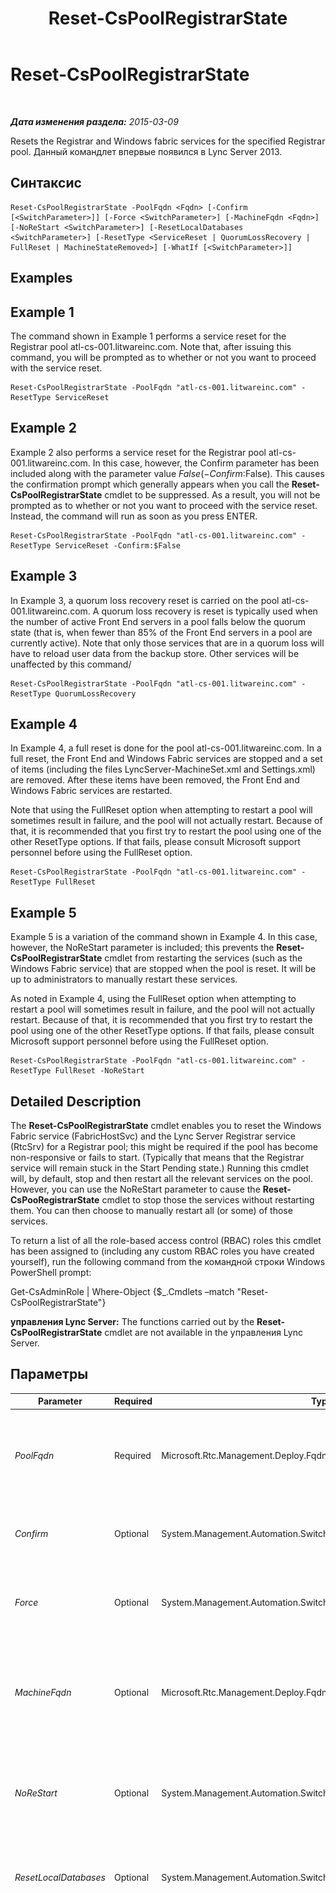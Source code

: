 ﻿---
title: Reset-CsPoolRegistrarState
TOCTitle: Reset-CsPoolRegistrarState
ms:assetid: 1bdbd5d7-cc72-46c5-ac20-ddc0d5723fe0
ms:mtpsurl: https://technet.microsoft.com/ru-ru/library/JJ619172(v=OCS.15)
ms:contentKeyID: 49309112
ms.date: 05/19/2016
mtps_version: v=OCS.15
ms.translationtype: HT
---

# Reset-CsPoolRegistrarState

 

_**Дата изменения раздела:** 2015-03-09_

Resets the Registrar and Windows fabric services for the specified Registrar pool. Данный командлет впервые появился в Lync Server 2013.

## Синтаксис

    Reset-CsPoolRegistrarState -PoolFqdn <Fqdn> [-Confirm [<SwitchParameter>]] [-Force <SwitchParameter>] [-MachineFqdn <Fqdn>] [-NoReStart <SwitchParameter>] [-ResetLocalDatabases <SwitchParameter>] [-ResetType <ServiceReset | QuorumLossRecovery | FullReset | MachineStateRemoved>] [-WhatIf [<SwitchParameter>]]

## Examples

## Example 1

The command shown in Example 1 performs a service reset for the Registrar pool atl-cs-001.litwareinc.com. Note that, after issuing this command, you will be prompted as to whether or not you want to proceed with the service reset.

    Reset-CsPoolRegistrarState -PoolFqdn "atl-cs-001.litwareinc.com" -ResetType ServiceReset

## Example 2

Example 2 also performs a service reset for the Registrar pool atl-cs-001.litwareinc.com. In this case, however, the Confirm parameter has been included along with the parameter value $False (-Confirm:$False). This causes the confirmation prompt which generally appears when you call the **Reset-CsPoolRegistrarState** cmdlet to be suppressed. As a result, you will not be prompted as to whether or not you want to proceed with the service reset. Instead, the command will run as soon as you press ENTER.

    Reset-CsPoolRegistrarState -PoolFqdn "atl-cs-001.litwareinc.com" -ResetType ServiceReset -Confirm:$False

## Example 3

In Example 3, a quorum loss recovery reset is carried on the pool atl-cs-001.litwareinc.com. A quorum loss recovery is reset is typically used when the number of active Front End servers in a pool falls below the quorum state (that is, when fewer than 85% of the Front End servers in a pool are currently active). Note that only those services that are in a quorum loss will have to reload user data from the backup store. Other services will be unaffected by this command/

    Reset-CsPoolRegistrarState -PoolFqdn "atl-cs-001.litwareinc.com" -ResetType QuorumLossRecovery

## Example 4

In Example 4, a full reset is done for the pool atl-cs-001.litwareinc.com. In a full reset, the Front End and Windows Fabric services are stopped and a set of items (including the files LyncServer-MachineSet.xml and Settings.xml) are removed. After these items have been removed, the Front End and Windows Fabric services are restarted.

Note that using the FullReset option when attempting to restart a pool will sometimes result in failure, and the pool will not actually restart. Because of that, it is recommended that you first try to restart the pool using one of the other ResetType options. If that fails, please consult Microsoft support personnel before using the FullReset option.

    Reset-CsPoolRegistrarState -PoolFqdn "atl-cs-001.litwareinc.com" -ResetType FullReset

## Example 5

Example 5 is a variation of the command shown in Example 4. In this case, however, the NoReStart parameter is included; this prevents the **Reset-CsPoolRegistrarState** cmdlet from restarting the services (such as the Windows Fabric service) that are stopped when the pool is reset. It will be up to administrators to manually restart these services.

As noted in Example 4, using the FullReset option when attempting to restart a pool will sometimes result in failure, and the pool will not actually restart. Because of that, it is recommended that you first try to restart the pool using one of the other ResetType options. If that fails, please consult Microsoft support personnel before using the FullReset option.

    Reset-CsPoolRegistrarState -PoolFqdn "atl-cs-001.litwareinc.com" -ResetType FullReset -NoReStart

## Detailed Description

The **Reset-CsPoolRegistrarState** cmdlet enables you to reset the Windows Fabric service (FabricHostSvc) and the Lync Server Registrar service (RtcSrv) for a Registrar pool; this might be required if the pool has become non-responsive or fails to start. (Typically that means that the Registrar service will remain stuck in the Start Pending state.) Running this cmdlet will, by default, stop and then restart all the relevant services on the pool. However, you can use the NoReStart parameter to cause the **Reset-CsPooRegistrarState** cmdlet to stop those the services without restarting them. You can then choose to manually restart all (or some) of those services.

To return a list of all the role-based access control (RBAC) roles this cmdlet has been assigned to (including any custom RBAC roles you have created yourself), run the following command from the командной строки Windows PowerShell prompt:

Get-CsAdminRole | Where-Object {$\_.Cmdlets –match "Reset-CsPoolRegistrarState"}

**управления Lync Server:** The functions carried out by the **Reset-CsPoolRegistrarState** cmdlet are not available in the управления Lync Server.

## Параметры


<table>
<colgroup>
<col style="width: 25%" />
<col style="width: 25%" />
<col style="width: 25%" />
<col style="width: 25%" />
</colgroup>
<thead>
<tr class="header">
<th>Parameter</th>
<th>Required</th>
<th>Type</th>
<th>Description</th>
</tr>
</thead>
<tbody>
<tr class="odd">
<td><p><em>PoolFqdn</em></p></td>
<td><p>Required</p></td>
<td><p>Microsoft.Rtc.Management.Deploy.Fqdn</p></td>
<td><p>Fully qualified domain name of the Registrar pool being reset. For example:</p>
<p>-PoolFqdn &quot;atl-cs-001.litwareinc.com&quot;</p></td>
</tr>
<tr class="even">
<td><p><em>Confirm</em></p></td>
<td><p>Optional</p></td>
<td><p>System.Management.Automation.SwitchParameter</p></td>
<td><p>Prompts you for confirmation before executing the command.</p></td>
</tr>
<tr class="odd">
<td><p><em>Force</em></p></td>
<td><p>Optional</p></td>
<td><p>System.Management.Automation.SwitchParameter</p></td>
<td><p>Suppresses the display of any non-fatal error message that might occur when running the command.</p></td>
</tr>
<tr class="even">
<td><p><em>MachineFqdn</em></p></td>
<td><p>Optional</p></td>
<td><p>Microsoft.Rtc.Management.Deploy.Fqdn</p></td>
<td><p>Fully qualified domain name of the computer to be removed from the pool. This parameter is only used when performing a MachineStateRemoved reset.</p></td>
</tr>
<tr class="odd">
<td><p><em>NoReStart</em></p></td>
<td><p>Optional</p></td>
<td><p>System.Management.Automation.SwitchParameter</p></td>
<td><p>When specified, services (such as RtcSrv and FabricHostSvc) that are stopped when the cmdlet runs are not restarted.</p></td>
</tr>
<tr class="even">
<td><p><em>ResetLocalDatabases</em></p></td>
<td><p>Optional</p></td>
<td><p>System.Management.Automation.SwitchParameter</p></td>
<td><p>When specified, stops and restarts the local Lync Server databases in addition to the local Lync Server services.</p></td>
</tr>
<tr class="odd">
<td><p><em>ResetType</em></p></td>
<td><p>Optional</p></td>
<td><p>Microsoft.Rtc.Management.Hadr.ResetPoolFabricStateCmdlet+PoolResetType</p></td>
<td><p>Type of reset to be performed. Allowed values are:</p>
<p>* <strong>ServiceReset</strong> – The RtcSrv and fabricHostSvc services are stopped and restarted. A service reset will be performed if the <code>ResetType</code> is not specified.</p>
<p>* <strong>QuorumLossRecovery</strong> – Reloads user data from the backup store for any routing groups currently in quorum loss. (A quorum loss occurs when neither a database nor its replicas are available.) Data not yet written to the database could be lost when you do this type of reset.</p>
<p>The <code>QuorumLossRecovery</code> option can help your pool recover from replica-level quorum loss, but for it to work, the pool cannot be at the more severe level of pool-level quorum loss. For more information, see <a href="lync-server-2013-topologies-and-components-for-front-end-servers-instant-messaging-and-presence.md">Топология и компоненты для серверов переднего плана, обмена мгновенными сообщениями и сведениями о присутствии в Lync Server 2013</a>.</p>
<p>* <strong>FullReset</strong> – performs the same type of reset as <code>QuorumLossRecovery</code> but, in addition, rebuilds the local Lync Server databases. This type of reset can be potentially long and resource-intensive. Use this option only when you have changed the number of переднего плана in a pool, such as 2-to-Any, 1-to-Any, Any-to-2, or Any-to-1.. <strong>Do not use this option for troubleshooting or resolving service startup issues.</strong></p>
<p>Note that using this cmdlet with either the ServiceReset or FullReset options will affect users who are signed in, while using the QuorumLossRecovery option does not impact users.</p>
<div class="alert">
<table>
<thead>
<tr class="header">
<th><img src="images/JJ618369.important(OCS.15).gif" title="important" alt="important" />Важно!</th>
</tr>
</thead>
<tbody>
<tr class="odd">
<td>Using the FullReset option when attempting to restart a pool will sometimes result in failure, and the pool will not actually restart. Because of that, it is recommended that you first try to restart the pool using one of the other ResetType options. If that fails, please consult Microsoft support personnel before using the FullReset option. Typically FullReset is only used when changing a topology from a pool with a single Front End server to a pool with multiple Front End servers.</td>
</tr>
</tbody>
</table>

</div>
<p><code>* MachineStateRemoved</code> -- Removes the specified server from the pool. This type of reset should be used only when the server in question (or its databases) have been permanently lost.</p></td>
</tr>
<tr class="even">
<td><p><em>WhatIf</em></p></td>
<td><p>Optional</p></td>
<td><p>System.Management.Automation.SwitchParameter</p></td>
<td><p>Describes what would happen if you executed the command without actually executing the command.</p></td>
</tr>
</tbody>
</table>


## Input Types

None. The **Reset-CsPoolRegistrarState** cmdlet does not accept pipelined input.

## Return Types

String values. The **Reset-CsPoolRegistrarState** cmdlet does not return objects.

## См. также

#### Другие ресурсы

[Get-CsPoolFabricState](get-cspoolfabricstate.md)

